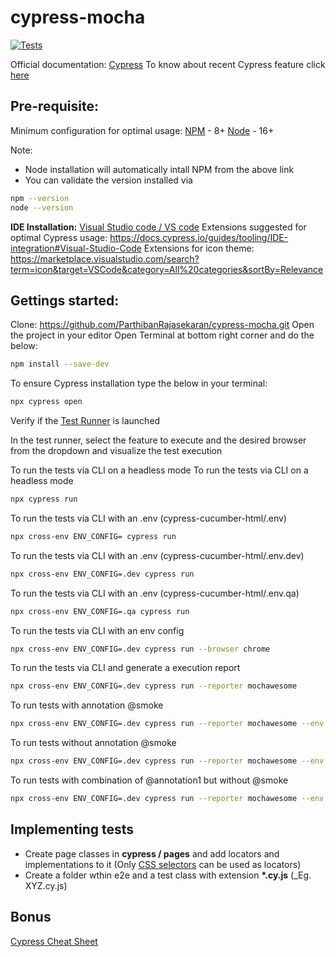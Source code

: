 # cypress-mocha

  <p align="left">
    <a href="https://github.com/ParthibanRajasekaran/cypress-mocha/actions">
      <img alt="Tests" src="https://github.com/ParthibanRajasekaran/cypress-cucumber/workflows/Cypress Tests/badge.svg" />
    </a>
    <br />
  </p>

Official documentation: [Cypress](https://docs.cypress.io)
To know about recent Cypress feature click [here](https://www.cypress.io/features/)

## Pre-requisite:

Minimum configuration for optimal usage:
[NPM](https://www.npmjs.com) - 8+
[Node](https://nodejs.org/en/download/) - 16+

Note:

- Node installation will automatically intall NPM from the above link
- You can validate the version installed via

```bash
npm --version
node --version
```

**IDE Installation:** [Visual Studio code / VS code](https://code.visualstudio.com)
Extensions suggested for optimal Cypress usage: https://docs.cypress.io/guides/tooling/IDE-integration#Visual-Studio-Code
Extensions for icon theme: https://marketplace.visualstudio.com/search?term=icon&target=VSCode&category=All%20categories&sortBy=Relevance

## Gettings started:

Clone: https://github.com/ParthibanRajasekaran/cypress-mocha.git
Open the project in your editor
Open Terminal at bottom right corner and do the below:

```bash
npm install --save-dev
```

To ensure Cypress installation type the below in your terminal:

```bash
npx cypress open
```

Verify if the [Test Runner](https://docs.cypress.io/guides/core-concepts/test-runner#Overview) is launched

In the test runner, select the feature to execute and the desired browser from the dropdown and visualize the test execution

To run the tests via CLI on a headless mode
To run the tests via CLI on a headless mode

```bash
npx cypress run
```

To run the tests via CLI with an .env (cypress-cucumber-html/.env)

```bash
npx cross-env ENV_CONFIG= cypress run
```

To run the tests via CLI with an .env (cypress-cucumber-html/.env.dev)

```bash
npx cross-env ENV_CONFIG=.dev cypress run
```

To run the tests via CLI with an .env (cypress-cucumber-html/.env.qa)

```bash
npx cross-env ENV_CONFIG=.qa cypress run
```

To run the tests via CLI with an env config

```bash
npx cross-env ENV_CONFIG=.dev cypress run --browser chrome
```

To run the tests via CLI and generate a execution report

```bash
npx cross-env ENV_CONFIG=.dev cypress run --reporter mochawesome
```

To run tests with annotation @smoke
```bash
npx cross-env ENV_CONFIG=.dev cypress run --reporter mochawesome --env grepTags="@smoke"
```

To run tests without annotation @smoke
```bash
npx cross-env ENV_CONFIG=.dev cypress run --reporter mochawesome --env grepTags="-@smoke"
```

To run tests with combination of @annotation1 but without @smoke
```bash
npx cross-env ENV_CONFIG=.dev cypress run --reporter mochawesome --env grepTags="@annotation1+-@smoke"
```


## Implementing tests

- Create page classes in **cypress / pages** and add locators and implementations to it (Only [CSS selectors](https://saucelabs.com/resources/articles/selenium-tips-css-selectors) can be used as locators)
- Create a folder wthin e2e and a test class with extension **\*.cy.js** (\_Eg. XYZ.cy.js)

## Bonus

[Cypress Cheat Sheet](https://chercher.tech/cypress-io/cheat-sheet-cypress-io)
